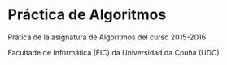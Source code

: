 # Práctica de Algoritmos
Prática de la asignatura de Algoritmos del curso 2015-2016

Facultade de Informática (FIC) da Universidad da Couña (UDC)
